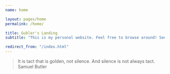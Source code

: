 ```yaml
---
name: home

layout: pages/home
permalink: /home/

title: Gubler's Landing
subtitle: "This is my personal website. Feel free to browse around! See the links above for different sections of the site."

redirect_from: "/index.html"
---
```

<blockquote>It is tact that is golden, not silence. And silence is not always tact.
<div class="blockquote_source">Samuel Butler</div></blockquote>
